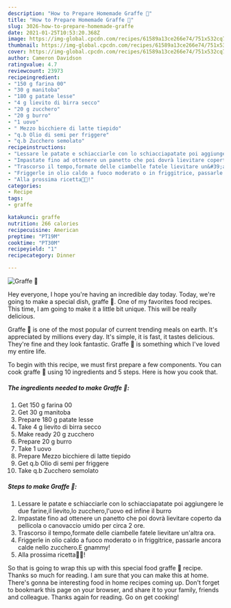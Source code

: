 ```yaml
---
description: "How to Prepare Homemade Graffe 🥯"
title: "How to Prepare Homemade Graffe 🥯"
slug: 3026-how-to-prepare-homemade-graffe
date: 2021-01-25T10:53:20.368Z
image: https://img-global.cpcdn.com/recipes/61589a13ce266e74/751x532cq70/graffe-🥯-recipe-main-photo.jpg
thumbnail: https://img-global.cpcdn.com/recipes/61589a13ce266e74/751x532cq70/graffe-🥯-recipe-main-photo.jpg
cover: https://img-global.cpcdn.com/recipes/61589a13ce266e74/751x532cq70/graffe-🥯-recipe-main-photo.jpg
author: Cameron Davidson
ratingvalue: 4.7
reviewcount: 23973
recipeingredient:
- "150 g farina 00"
- "30 g manitoba"
- "180 g patate lesse"
- "4 g lievito di birra secco"
- "20 g zucchero"
- "20 g burro"
- "1 uovo"
- " Mezzo bicchiere di latte tiepido"
- "q.b Olio di semi per friggere"
- "q.b Zucchero semolato"
recipeinstructions:
- "Lessare le patate e schiacciarle con lo schiacciapatate poi aggiungere le due farine,il lievito,lo zucchero,l&#39;uovo ed infine il burro"
- "Impastate fino ad ottenere un panetto che poi dovrà lievitare coperto da pellicola o canovaccio umido per circa 2 ore."
- "Trascorso il tempo,formate delle ciambelle fatele lievitare un&#39;altra ora."
- "Friggerle in olio caldo a fuoco moderato o in friggitrice, passarle ancora calde nello zucchero.E gnammy!"
- "Alla prossima ricetta👩‍🍳!"
categories:
- Recipe
tags:
- graffe

katakunci: graffe 
nutrition: 266 calories
recipecuisine: American
preptime: "PT19M"
cooktime: "PT30M"
recipeyield: "1"
recipecategory: Dinner

---
```



![Graffe 🥯](https://img-global.cpcdn.com/recipes/61589a13ce266e74/751x532cq70/graffe-🥯-recipe-main-photo.jpg)

Hey everyone, I hope you're having an incredible day today. Today, we're going to make a special dish, graffe 🥯. One of my favorites food recipes. This time, I am going to make it a little bit unique. This will be really delicious.



Graffe 🥯 is one of the most popular of current trending meals on earth. It's appreciated by millions every day. It's simple, it is fast, it tastes delicious. They're fine and they look fantastic. Graffe 🥯 is something which I've loved my entire life.


To begin with this recipe, we must first prepare a few components. You can cook graffe 🥯 using 10 ingredients and 5 steps. Here is how you cook that.

<!--inarticleads1-->

##### The ingredients needed to make Graffe 🥯:

1. Get 150 g farina 00
1. Get 30 g manitoba
1. Prepare 180 g patate lesse
1. Take 4 g lievito di birra secco
1. Make ready 20 g zucchero
1. Prepare 20 g burro
1. Take 1 uovo
1. Prepare  Mezzo bicchiere di latte tiepido
1. Get q.b Olio di semi per friggere
1. Take q.b Zucchero semolato




<!--inarticleads2-->

##### Steps to make Graffe 🥯:

1. Lessare le patate e schiacciarle con lo schiacciapatate poi aggiungere le due farine,il lievito,lo zucchero,l&#39;uovo ed infine il burro
1. Impastate fino ad ottenere un panetto che poi dovrà lievitare coperto da pellicola o canovaccio umido per circa 2 ore.
1. Trascorso il tempo,formate delle ciambelle fatele lievitare un&#39;altra ora.
1. Friggerle in olio caldo a fuoco moderato o in friggitrice, passarle ancora calde nello zucchero.E gnammy!
1. Alla prossima ricetta👩‍🍳!




So that is going to wrap this up with this special food graffe 🥯 recipe. Thanks so much for reading. I am sure that you can make this at home. There's gonna be interesting food in home recipes coming up. Don't forget to bookmark this page on your browser, and share it to your family, friends and colleague. Thanks again for reading. Go on get cooking!
